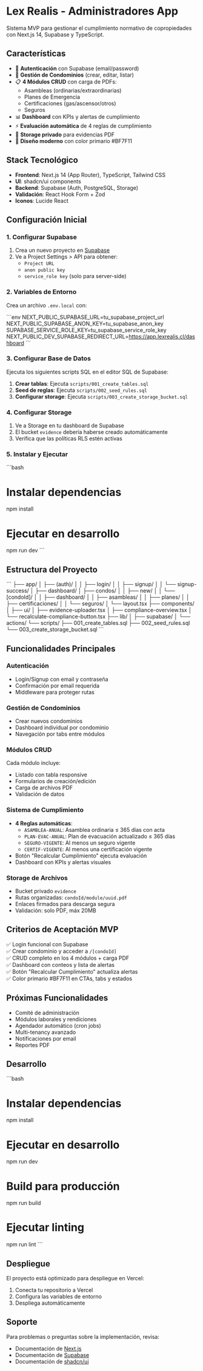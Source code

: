 # Lex Realis - Administradores App

Sistema MVP para gestionar el cumplimiento normativo de copropiedades con Next.js 14, Supabase y TypeScript.

## Características

- 🔐 **Autenticación** con Supabase (email/password)
- 🏢 **Gestión de Condominios** (crear, editar, listar)
- 📋 **4 Módulos CRUD** con carga de PDFs:
  - Asambleas (ordinarias/extraordinarias)
  - Planes de Emergencia
  - Certificaciones (gas/ascensor/otros)
  - Seguros
- 📊 **Dashboard** con KPIs y alertas de cumplimiento
- ⚡ **Evaluación automática** de 4 reglas de cumplimiento
- 📁 **Storage privado** para evidencias PDF
- 🎨 **Diseño moderno** con color primario #BF7F11

## Stack Tecnológico

- **Frontend**: Next.js 14 (App Router), TypeScript, Tailwind CSS
- **UI**: shadcn/ui components
- **Backend**: Supabase (Auth, PostgreSQL, Storage)
- **Validación**: React Hook Form + Zod
- **Iconos**: Lucide React

## Configuración Inicial

### 1. Configurar Supabase

1. Crea un nuevo proyecto en [Supabase](https://supabase.com)
2. Ve a Project Settings > API para obtener:
   - `Project URL`
   - `anon public key`
   - `service_role key` (solo para server-side)

### 2. Variables de Entorno

Crea un archivo `.env.local` con:

\`\`\`env
NEXT_PUBLIC_SUPABASE_URL=tu_supabase_project_url
NEXT_PUBLIC_SUPABASE_ANON_KEY=tu_supabase_anon_key
SUPABASE_SERVICE_ROLE_KEY=tu_supabase_service_role_key
NEXT_PUBLIC_DEV_SUPABASE_REDIRECT_URL=https://app.lexrealis.cl/dashboard
\`\`\`

### 3. Configurar Base de Datos

Ejecuta los siguientes scripts SQL en el editor SQL de Supabase:

1. **Crear tablas**: Ejecuta `scripts/001_create_tables.sql`
2. **Seed de reglas**: Ejecuta `scripts/002_seed_rules.sql`
3. **Configurar storage**: Ejecuta `scripts/003_create_storage_bucket.sql`

### 4. Configurar Storage

1. Ve a Storage en tu dashboard de Supabase
2. El bucket `evidence` debería haberse creado automáticamente
3. Verifica que las políticas RLS estén activas

### 5. Instalar y Ejecutar

\`\`\`bash
# Instalar dependencias
npm install

# Ejecutar en desarrollo
npm run dev
\`\`\`

## Estructura del Proyecto

\`\`\`
├── app/
│   ├── (auth)/
│   │   ├── login/
│   │   ├── signup/
│   │   └── signup-success/
│   ├── dashboard/
│   ├── condos/
│   │   ├── new/
│   │   └── [condoId]/
│   │       ├── dashboard/
│   │       ├── asambleas/
│   │       ├── planes/
│   │       ├── certificaciones/
│   │       └── seguros/
│   └── layout.tsx
├── components/
│   ├── ui/
│   ├── evidence-uploader.tsx
│   ├── compliance-overview.tsx
│   └── recalculate-compliance-button.tsx
├── lib/
│   ├── supabase/
│   └── actions/
└── scripts/
    ├── 001_create_tables.sql
    ├── 002_seed_rules.sql
    └── 003_create_storage_bucket.sql
\`\`\`

## Funcionalidades Principales

### Autenticación
- Login/Signup con email y contraseña
- Confirmación por email requerida
- Middleware para proteger rutas

### Gestión de Condominios
- Crear nuevos condominios
- Dashboard individual por condominio
- Navegación por tabs entre módulos

### Módulos CRUD
Cada módulo incluye:
- Listado con tabla responsive
- Formularios de creación/edición
- Carga de archivos PDF
- Validación de datos

### Sistema de Cumplimiento
- **4 Reglas automáticas**:
  - `ASAMBLEA-ANUAL`: Asamblea ordinaria ≤ 365 días con acta
  - `PLAN-EVAC-ANUAL`: Plan de evacuación actualizado ≤ 365 días
  - `SEGURO-VIGENTE`: Al menos un seguro vigente
  - `CERTIF-VIGENTE`: Al menos una certificación vigente
- Botón "Recalcular Cumplimiento" ejecuta evaluación
- Dashboard con KPIs y alertas visuales

### Storage de Archivos
- Bucket privado `evidence`
- Rutas organizadas: `condoId/module/uuid.pdf`
- Enlaces firmados para descarga segura
- Validación: solo PDF, máx 20MB

## Criterios de Aceptación MVP

✅ Login funcional con Supabase  
✅ Crear condominio y acceder a `/[condoId]`  
✅ CRUD completo en los 4 módulos + carga PDF  
✅ Dashboard con conteos y lista de alertas  
✅ Botón "Recalcular Cumplimiento" actualiza alertas  
✅ Color primario #BF7F11 en CTAs, tabs y estados  

## Próximas Funcionalidades

- Comité de administración
- Módulos laborales y rendiciones
- Agendador automático (cron jobs)
- Multi-tenancy avanzado
- Notificaciones por email
- Reportes PDF

## Desarrollo

\`\`\`bash
# Instalar dependencias
npm install

# Ejecutar en desarrollo
npm run dev

# Build para producción
npm run build

# Ejecutar linting
npm run lint
\`\`\`

## Despliegue

El proyecto está optimizado para despliegue en Vercel:

1. Conecta tu repositorio a Vercel
2. Configura las variables de entorno
3. Despliega automáticamente

## Soporte

Para problemas o preguntas sobre la implementación, revisa:
- Documentación de [Next.js](https://nextjs.org/docs)
- Documentación de [Supabase](https://supabase.com/docs)
- Documentación de [shadcn/ui](https://ui.shadcn.com)
